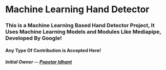 # Machine Learning Hand Detector

### This is a Machine Learning Based Hand Detector Project, It Uses Machine Learning Models and Modules Like Mediapipe, Developed By Google!

#### Any Type Of Contribution is Accepted Here!

##### Initial Owner -- [Popstar Idhant](https://github.com/Idhant-6)
